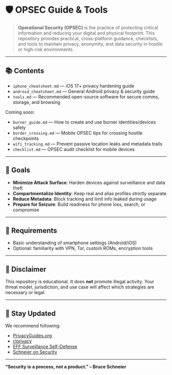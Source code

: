 # 🛡️ OPSEC Guide & Tools

> **Operational Security (OPSEC)** is the practice of protecting critical information and reducing your digital and physical footprint. This repository provides practical, cross-platform guidance, checklists, and tools to maintain privacy, anonymity, and data security in hostile or high-risk environments.

---

## 📚 Contents

- `iphone_cheatsheet.md` — iOS 17+ privacy hardening guide
- `android_cheatsheet.md` — General Android privacy & security guide
- `tools.md` — Recommended open-source software for secure comms, storage, and browsing

Coming soon:
- `burner_guide.md` — How to create and use burner identities/devices safely
- `border_crossing.md` — Mobile OPSEC tips for crossing hostile checkpoints
- `wifi_tracking.md` — Prevent passive location leaks and metadata trails
- `checklist.md` — OPSEC audit checklist for mobile devices

---

## 🔐 Goals

- **Minimize Attack Surface**: Harden devices against surveillance and data theft
- **Compartmentalize Identity**: Keep real and alias profiles strictly separate
- **Reduce Metadata**: Block tracking and limit info leaked during usage
- **Prepare for Seizure**: Build readiness for phone loss, search, or compromise

---

## 🧰 Requirements

- Basic understanding of smartphone settings (Android/iOS)
- Optional: familiarity with VPN, Tor, custom ROMs, encryption tools

---

## 📌 Disclaimer

This repository is educational. It does **not** promote illegal activity. Your threat model, jurisdiction, and use case will affect which strategies are necessary or legal.

---

## 🧭 Stay Updated

We recommend following:
- [PrivacyGuides.org](https://www.privacyguides.org/)
- [r/privacy](https://www.reddit.com/r/privacy/)
- [EFF Surveillance Self-Defense](https://ssd.eff.org/)
- [Schneier on Security](https://www.schneier.com/)

---

**“Security is a process, not a product.” – Bruce Schneier**
